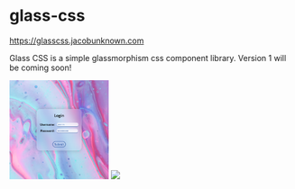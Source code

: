 # glass-css

https://glasscss.jacobunknown.com

Glass CSS is a simple glassmorphism css component library.
Version 1 will be coming soon!

<img src="screenshots/demo-1.png" width="35%">
<img src="screenshots/demo-2.png" width="35%">
